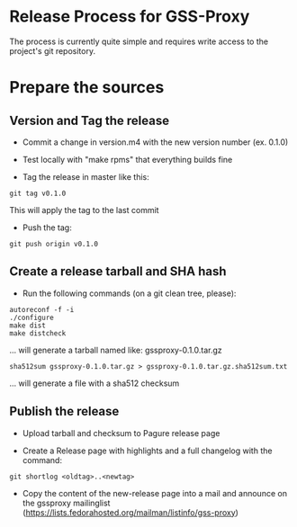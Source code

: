 # Release Process for GSS-Proxy

The process is currently quite simple and requires write access to the
project's git repository.

# Prepare the sources

## Version and Tag the release

- Commit a change in version.m4 with the new version number (ex. 0.1.0)

- Test locally with "make rpms" that everything builds fine

- Tag the release in master like this:
```
git tag v0.1.0
```
  This will apply the tag to the last commit

- Push the tag:
```
git push origin v0.1.0
```

## Create a release tarball and SHA hash

- Run the following commands (on a git clean tree, please):
```
autoreconf -f -i
./configure
make dist
make distcheck
```
  ... will generate a tarball named like: gssproxy-0.1.0.tar.gz
```
sha512sum gssproxy-0.1.0.tar.gz > gssproxy-0.1.0.tar.gz.sha512sum.txt
```
  ... will generate a file with a sha512 checksum

## Publish the release

- Upload tarball and checksum to Pagure release page

- Create a Release page with highlights and a full changelog with the command:
```
git shortlog <oldtag>..<newtag>
```

- Copy the content of the new-release page into a mail and announce on the
  gssproxy mailinglist
  (https://lists.fedorahosted.org/mailman/listinfo/gss-proxy)
